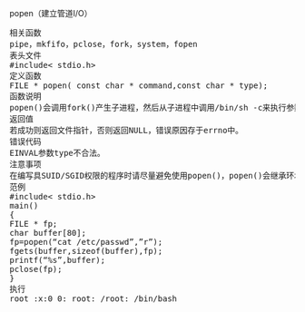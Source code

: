

popen（建立管道I/O）
<pre>相关函数
pipe，mkfifo，pclose，fork，system，fopen
表头文件
#include< stdio.h>
定义函数
FILE * popen( const char * command,const char * type);
函数说明
popen()会调用fork()产生子进程，然后从子进程中调用/bin/sh -c来执行参数command的指令。参数type可使用“r”代表读取，“w”代表写入。依照此type值，popen()会建立管道连到子进程的标准输出设备或标准输入设备，然后返回一个文件指针。随后进程便可利用此文件指针来读取子进程的输出设备或是写入到子进程的标准输入设备中。此外，所有使用文件指针(FILE*)操作的函数也都可以使用，除了fclose()以外。
返回值
若成功则返回文件指针，否则返回NULL，错误原因存于errno中。
错误代码
EINVAL参数type不合法。
注意事项
在编写具SUID/SGID权限的程序时请尽量避免使用popen()，popen()会继承环境变量，通过环境变量可能会造成系统安全的问题。
范例
#include< stdio.h>
main()
{
FILE * fp;
char buffer[80];
fp=popen(“cat /etc/passwd”,”r”);
fgets(buffer,sizeof(buffer),fp);
printf(“%s”,buffer);
pclose(fp);
}
执行
root :x:0 0: root: /root: /bin/bash</pre>